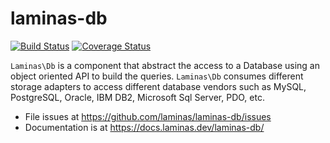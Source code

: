 # laminas-db

[![Build Status](https://travis-ci.com/laminas/laminas-db.svg?branch=master)](https://travis-ci.com/laminas/laminas-db)
[![Coverage Status](https://coveralls.io/repos/github/laminas/laminas-db/badge.svg?branch=master)](https://coveralls.io/github/laminas/laminas-db?branch=master)

`Laminas\Db` is a component that abstract the access to a Database using an object
oriented API to build the queries. `Laminas\Db` consumes different storage adapters
to access different database vendors such as MySQL, PostgreSQL, Oracle, IBM DB2,
Microsoft Sql Server, PDO, etc.

- File issues at https://github.com/laminas/laminas-db/issues
- Documentation is at https://docs.laminas.dev/laminas-db/
